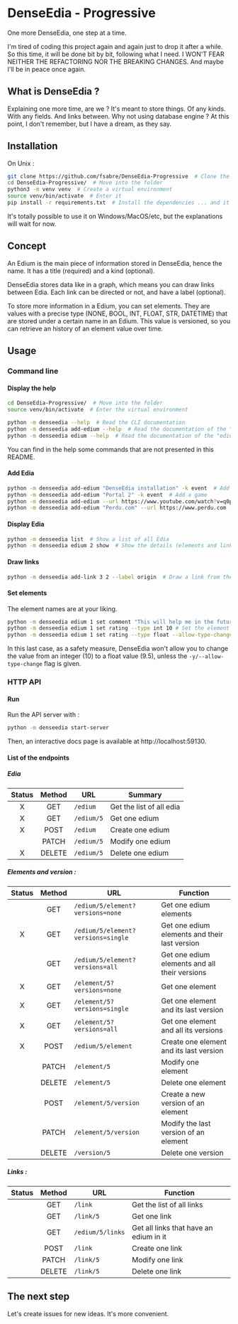 # DenseEdia - Progressive

One more DenseEdia, one step at a time.

I'm tired of coding this project again and again just to drop it after a while.
So this time, it will be done bit by bit, following what I need. I WON'T FEAR
NEITHER THE REFACTORING NOR THE BREAKING CHANGES. And maybe I'll be in peace
once again.

## What is DenseEdia ?

Explaining one more time, are we ? It's meant to store things. Of any kinds.
With any fields. And links between. Why not using database engine ? At this
point, I don't remember, but I have a dream, as they say.

## Installation

On Unix :

```bash
git clone https://github.com/fsabre/DenseEdia-Progressive  # Clone the project
cd DenseEdia-Progressive/  # Move into the folder
python3 -m venv venv  # Create a virtual environment
source venv/bin/activate  # Enter it
pip install -r requirements.txt  # Install the dependencies ... and it's done.
```

It's totally possible to use it on Windows/MacOS/etc, but the explanations will
wait for now.

## Concept

An Edium is the main piece of information stored in DenseEdia, hence the name.
It has a title (required) and a kind (optional).

DenseEdia stores data like in a graph, which means you can draw links between
Edia. Each link can be directed or not, and have a label (optional).

To store more information in a Edium, you can set elements. They are values with
a precise type (NONE, BOOL, INT, FLOAT, STR, DATETIME) that are stored under a
certain name in an Edium. This value is versioned, so you can retrieve an
history of an element value over time.

## Usage

### Command line

#### Display the help

```bash
cd DenseEdia-Progressive/  # Move into the folder
source venv/bin/activate  # Enter the virtual environment

python -m denseedia --help  # Read the CLI documentation
python -m denseedia add-edium --help  # Read the documentation of the "add-edium" command
python -m denseedia edium --help  # Read the documentation of the "edium" group
```

You can find in the help some commands that are not presented in this README.

#### Add Edia

```bash
python -m denseedia add-edium "DenseEdia installation" -k event  # Add an event
python -m denseedia add-edium "Portal 2" -k event  # Add a game
python -m denseedia add-edium --url https://www.youtube.com/watch?v=q0pqJRUTQpY -k music  # Add a music you like
python -m denseedia add-edium "Perdu.com" --url https://www.perdu.com -k website -c "I love this website."  # Add a website with a comment
```

#### Display Edia

```bash
python -m denseedia list  # Show a list of all Edia
python -m denseedia edium 2 show  # Show the details (elements and links) of the Edium n°2
```

#### Draw links

```bash
python -m denseedia add-link 3 2 --label origin  # Draw a link from the 3rd Edium to the 2nd with label "origin"
```

#### Set elements

The element names are at your liking.

```bash
python -m denseedia edium 1 set comment "This will help me in the future."  # Set the element "comment"
python -m denseedia edium 1 set rating --type int 10 # Set the element "rating" to an integer value
python -m denseedia edium 1 set rating --type float --allow-type-change 9.5  # Set the element "rating" to a float value 
```

In this last case, as a safety measure, DenseEdia won't allow you to change the
value from an integer (10) to a float value (9.5), unless the
`-y/--allow-type-change` flag is given.

### HTTP API

#### Run

Run the API server with :

```bash
python -m denseedia start-server
```

Then, an interactive docs page is available at http://localhost:59130.

#### List of the endpoints

##### Edia

| Status | Method | URL        | Summary                  |
|:------:|:------:|------------|--------------------------|
|   X    |  GET   | `/edium`   | Get the list of all edia |
|   X    |  GET   | `/edium/5` | Get one edium            |
|   X    |  POST  | `/edium`   | Create one edium         |
|        | PATCH  | `/edium/5` | Modify one edium         |
|   X    | DELETE | `/edium/5` | Delete one edium         |

##### Elements and version :

| Status | Method | URL                                | Function                                      |
|:------:|:------:|------------------------------------|-----------------------------------------------|
|        |  GET   | `/edium/5/element?versions=none`   | Get one edium elements                        |
|   X    |  GET   | `/edium/5/element?versions=single` | Get one edium elements and their last version |
|        |  GET   | `/edium/5/element?versions=all`    | Get one edium elements and all their versions |
|   X    |  GET   | `/element/5?versions=none`         | Get one element                               |
|   X    |  GET   | `/element/5?versions=single`       | Get one element and its last version          |
|   X    |  GET   | `/element/5?versions=all`          | Get one element and all its versions          |
|   X    |  POST  | `/edium/5/element`                 | Create one element and its last version       |
|        | PATCH  | `/element/5`                       | Modify one element                            |
|        | DELETE | `/element/5`                       | Delete one element                            |
|        |  POST  | `/element/5/version`               | Create a new version of an element            |
|        | PATCH  | `/element/5/version`               | Modify the last version of an element         |
|        | DELETE | `/version/5`                       | Delete one version                            |

##### Links :

| Status | Method | URL              | Function                               |
|:------:|:------:|------------------|----------------------------------------|
|        |  GET   | `/link`          | Get the list of all links              |
|        |  GET   | `/link/5`        | Get one link                           |
|        |  GET   | `/edium/5/links` | Get all links that have an edium in it |
|        |  POST  | `/link`          | Create one link                        |
|        | PATCH  | `/link/5`        | Modify one link                        |
|        | DELETE | `/link/5`        | Delete one link                        |

## The next step

Let's create issues for new ideas. It's more convenient.
